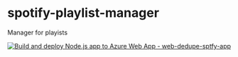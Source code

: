 # spotify-playlist-manager
Manager for playists

[![Build and deploy Node.js app to Azure Web App - web-dedupe-sptfy-app](https://github.com/BellaCoconuts/spotify-playlist-manager/actions/workflows/main_web-dedupe-sptfy-app.yml/badge.svg)](https://github.com/BellaCoconuts/spotify-playlist-manager/actions/workflows/main_web-dedupe-sptfy-app.yml)
